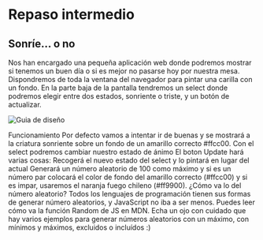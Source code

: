 # Repaso intermedio

## Sonríe… o no

Nos han encargado una pequeña aplicación web donde podremos mostrar si tenemos un buen día o si es mejor no pasarse hoy por nuestra mesa. Dispondremos de toda la ventana del navegador para pintar una carilla con un fondo. En la parte baja de la pantalla tendremos un select donde podremos elegir entre dos estados, sonriente o triste, y un botón de actualizar.

![Guia de diseño](https://books.adalab.es/~/files/v0/b/gitbook-x-prod.appspot.com/o/spaces%2FyO3z6SoRcsIyDEmyvjVP%2Fuploads%2Fgit-blob-e894d061c30ea1869d25df6b5cdfcbf62640800a%2Fbonus.png?alt=media)

Funcionamiento Por defecto vamos a intentar ir de buenas y se mostrará a la criatura sonriente sobre un fondo de un amarillo correcto #ffcc00.
Con el select podremos cambiar nuestro estado de ánimo
El boton Update hará varias cosas:
Recogerá el nuevo estado del select y lo pintará en lugar del actual
Generará un número aleatorio de 100 como máximo y si es un número par colocará el color de fondo del amarillo correcto (#ffcc00) y si es impar, usaremos el naranja fuego chileno (#ff9900).
¿Cómo va lo del número aleatorio?
Todos los lenguajes de programación tienen sus formas de generar número aleatorios, y JavaScript no iba a ser menos.
Puedes leer cómo va la función Random de JS en MDN. Echa un ojo con cuidado que hay varios ejemplos para generar números aleatorios con un máximo, con mínimos y máximos, excluidos o incluídos :)
